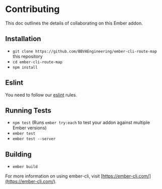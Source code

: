 # Contributing

This doc outlines the details of collaborating on this Ember addon.

## Installation

* `git clone https://github.com/BBVAEngineering/ember-cli-route-map` this repository
* `cd ember-cli-route-map`
* `npm install`

## Eslint

You need to follow our [eslint](https://github.com/BBVAEngineering/javascript/tree/master/eslint-config-bbva) rules.

## Running Tests

* `npm test` (Runs `ember try:each` to test your addon against multiple Ember versions)
* `ember test`
* `ember test --server`

## Building

* `ember build`

For more information on using ember-cli, visit [https://ember-cli.com/](https://ember-cli.com/).
